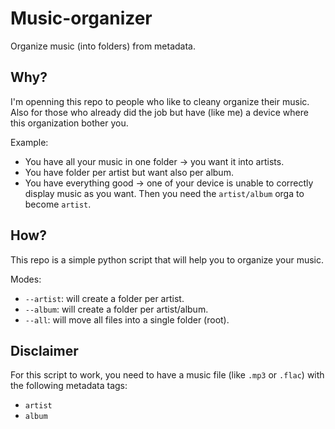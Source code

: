 # Music-organizer
Organize music (into folders) from metadata.

## Why?
I'm openning this repo to people who like to cleany organize their music. Also for those who already did the job but have (like me) a device where this organization bother you.

Example:
- You have all your music in one folder -> you want it into artists.
- You have folder per artist but want also per album.
- You have everything good -> one of your device is unable to correctly display music as you want. Then you need the `artist/album` orga to become `artist`.

## How?
This repo is a simple python script that will help you to organize your music.

Modes:
- `--artist`: will create a folder per artist.
- `--album`: will create a folder per artist/album.
- `--all`: will move all files into a single folder (root).

## Disclaimer
For this script to work, you need to have a music file (like `.mp3` or `.flac`) with the following metadata tags:
- `artist`
- `album`
